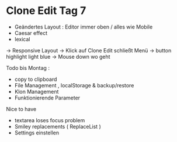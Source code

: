 # Clone Edit Tag 7

- Geändertes Layout : Editor immer oben / alles wie Mobile
- Caesar effect
- lexical

-> Responsive Layout
-> Klick auf Clone Edit schließt Menü
-> button highlight light blue
-> Mouse down wo geht

Todo bis Montag :
- copy to clipboard
- File Management , localStorage & backup/restore
- Klon Management
- Funktionierende Parameter

Nice to have
- textarea loses focus problem
- Smiley replacements ( ReplaceList )
- Settings einstellen

